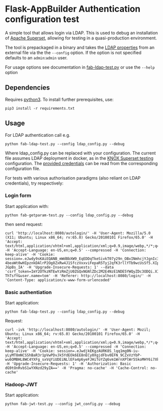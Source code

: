 # Flask-AppBuilder Authentication configuration test

A simple tool that allows login via LDAP. This is used to debug an installation of [Apache Superset](https://superset.incubator.apache.org), allowing for testing in a quasi-production environment.

The tool is prepackaged in a binary and takes the [LDAP properties](https://flask-appbuilder.readthedocs.io/en/latest/security.html#authentication-ldap) from an external file via the the `--config` option. If the option is not specified defaults to an `admin`:`admin` user.

For usage options see documentation in [fab-ldap-test.py](https://github.com/mapto/Flask-AppBuilder-LDAP-test/blob/master/fab-ldap-test.py) or use the `--help` option

## Dependencies

Requires [python3](https://www.python.org/downloads/). To install further prerequisites, use:

    pip3 install -r requirements.txt

## Usage

For LDAP authentication call e.g.

    python fab-ldap-test.py --config ldap_config.py --debug

Where ldap_config.py can be replaced with your configuration. The current file assumes LDAP deployment in docker, as in the [KNOX Superset testing](https://github.com/mapto/knox_superset_testing) configuration. The [provided credentials](https://gitbox.apache.org/repos/asf?p=knox.git;a=blob;f=gateway-release/home/conf/users.ldif;h=986704dc40b9cee0a1fa4b3074aa4fb2ee5e11b0;hb=HEAD) can be read from the corresponding configuration file.

For tests with various authorisation paradigms (also reliant on LDAP credentials), try respectively:

### Login form

Start application with:

    python fab-getparam-test.py --config ldap_config.py --debug

then send request:

    curl 'http://localhost:8080/autologin/' -H 'User-Agent: Mozilla/5.0 (X11; Ubuntu; Linux x86_64; rv:65.0) Gecko/20100101 Firefox/65.0' -H 'Accept: text/html,application/xhtml+xml,application/xml;q=0.9,image/webp,*/*;q=0.8' -H 'Accept-Language: en-US,en;q=0.5' --compressed -H 'Connection: keep-alive' -H 'Cookie: session=.eJwdy9sKAiEQANB_mWdBbXW9_EqEDDqTkeSivkT07y29n_OBxINmhcjYJgnIc3Ba_UkviMB7CJvVKhtma0rRJlNx-4beaWt0wHIpznkDAlrP2Og8ZxRw4J1SfczVxxviFepaR5Tyj2qfK3rllYTb9wcUsSf5.XIps5w.pcPOgrJ1DDUhilDAjk-JGpBs_IA' -H 'Upgrade-Insecure-Requests: 1' --data 'csrf_token=ImY2OTkzNTEwYzRmZjU0ZGQxNGNlZDc2M2E4NzE1NDE5YWQyZDc3ODQi.XIps5w.KOE1XliSq2hmgcdsrH5s-ThTsfY&user.name=tom' -H 'Referer: http://localhost:8080/login/' -H 'Content-Type: application/x-www-form-urlencoded' 

### Basic authentiation

Start application:    
    
    python fab-ldap-test.py --config ldap_config.py --debug

Request:

    curl -ivk 'http://localhost:8080/autologin/' -H 'User-Agent: Mozil; Ubuntu; Linux x86_64; rv:65.0) Gecko/20100101 Firefox/65.0' -H 'Accept: text/html,application/xhtml+xml,application/xml;q=0.9,image/webp,*/*;q=0.8' -H 'Accept-Language: en-US,en;q=0.5' --compressed -H 'Connection: keep-alive' -H 'Cookie: session=.eJwdjkEKgzAURK8S_lqq1mg0N-iu-yLyMT8mNCSShBaR3r1pVwPDvJk5YdEOk6EE8nECy0XgjdFbv0EFN_9CZxVzYbP-wu6OMBHL8WC4YXFg_sxVqYiUDEiNLlEFa4p6yeFJHiToYZq6vm1WrnXPlWr5SkoMHY6i7Xk7oboqIUZexlxY0VFhCljBjhstxqYc4vE7ZXLeZV3_QyakLMdmbOpy4Atblj6B.XIpqIw.HxvKKorjH51LoFeWWoLQBuUmy2g' -H 'Upgrade-Insecure-Requests: 1' -H 'Authorization: Basic dG9tOnRvbS1wYXNzd29yZA==' -H 'Pragma: no-cache' -H 'Cache-Control: no-cache'


### Hadoop-JWT

Start application:

    python fab-jwt-test.py --config jwt_config.py --debug
